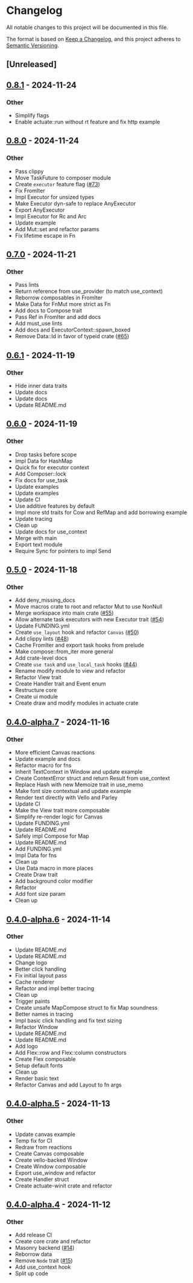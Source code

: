 # Changelog

All notable changes to this project will be documented in this file.

The format is based on [Keep a Changelog](https://keepachangelog.com/en/1.0.0/),
and this project adheres to [Semantic Versioning](https://semver.org/spec/v2.0.0.html).

## [Unreleased]

## [0.8.1](https://github.com/actuate-rs/actuate/compare/actuate-v0.8.0...actuate-v0.8.1) - 2024-11-24

### Other

- Simplify flags
- Enable actuate::run without rt feature and fix http example

## [0.8.0](https://github.com/actuate-rs/actuate/compare/actuate-v0.7.0...actuate-v0.8.0) - 2024-11-24

### Other

- Pass clippy
- Move TaskFuture to composer module
- Create `executor` feature flag ([#73](https://github.com/actuate-rs/actuate/pull/73))
- Fix FromIter
- Impl Executor for unsized types
- Make Executor dyn-safe to replace AnyExecutor
- Export AnyExecutor
- Impl Executor for Rc and Arc
- Update example
- Add Mut::set and refactor params
- Fix lifetime escape in Fn

## [0.7.0](https://github.com/actuate-rs/actuate/compare/actuate-v0.6.1...actuate-v0.7.0) - 2024-11-21

### Other

- Pass lints
- Return reference from use_provider (to match use_context)
- Reborrow composables in FromIter
- Make Data for FnMut more strict as Fn
- Add docs to Compose trait
- Pass Ref in FromIter and add docs
- Add must_use lints
- Add docs and ExecutorContext::spawn_boxed
- Remove Data::Id in favor of typeid crate ([#65](https://github.com/actuate-rs/actuate/pull/65))

## [0.6.1](https://github.com/actuate-rs/actuate/compare/actuate-v0.6.0...actuate-v0.6.1) - 2024-11-19

### Other

- Hide inner data traits
- Update docs
- Update docs
- Update README.md

## [0.6.0](https://github.com/actuate-rs/actuate/compare/actuate-v0.5.0...actuate-v0.6.0) - 2024-11-19

### Other

- Drop tasks before scope
- Impl Data for HashMap
- Quick fix for executor context
- Add Composer::lock
- Fix docs for use_task
- Update examples
- Update examples
- Update CI
- Use additive features by default
- Impl more std traits for Cow and RefMap and add borrowing example
- Update tracing
- Clean up
- Update docs for use_context
- Merge with main
- Export text module
- Require Sync for pointers to impl Send

## [0.5.0](https://github.com/actuate-rs/actuate/compare/actuate-v0.4.0...actuate-v0.5.0) - 2024-11-18

### Other

- Add deny_missing_docs
- Move macros crate to root and refactor Mut to use NonNull
- Merge workspace into main crate ([#55](https://github.com/actuate-rs/actuate/pull/55))
- Allow alternate task executors with new Executor trait ([#54](https://github.com/actuate-rs/actuate/pull/54))
- Update FUNDING.yml
- Create `use_layout` hook and refactor `Canvas` ([#50](https://github.com/actuate-rs/actuate/pull/50))
- Add clippy lints ([#48](https://github.com/actuate-rs/actuate/pull/48))
- Cache FromIter and export task hooks from prelude
- Make compose::from_iter more general
- Add crate-level docs
- Create `use task` and `use_local_task` hooks ([#44](https://github.com/actuate-rs/actuate/pull/44))
- Rename modify module to view and refactor
- Refactor View trait
- Create Handler trait and Event enum
- Restructure core
- Create ui module
- Create draw and modify modules in actuate crate

## [0.4.0-alpha.7](https://github.com/actuate-rs/actuate/compare/actuate-v0.4.0-alpha.6...actuate-v0.4.0-alpha.7) - 2024-11-16

### Other

- More efficient Canvas reactions
- Update example and docs
- Refactor macro for fns
- Inherit TextContext in Window and update example
- Create ContextError struct and return Result from use_context
- Replace Hash with new Memoize trait in use_memo
- Make font size contextual and update example
- Render text directly with Vello and Parley
- Update CI
- Make the View trait more composable
- Simplify re-render logic for Canvas
- Update FUNDING.yml
- Update README.md
- Safely impl Compose for Map<C>
- Update README.md
- Add FUNDING.yml
- Impl Data for fns
- Clean up
- Use Data macro in more places
- Create Draw trait
- Add background color modifier
- Refactor
- Add font size param
- Clean up

## [0.4.0-alpha.6](https://github.com/actuate-rs/actuate/compare/actuate-v0.4.0-alpha.5...actuate-v0.4.0-alpha.6) - 2024-11-14

### Other

- Update README.md
- Update README.md
- Change logo
- Better click handling
- Fix initial layout pass
- Cache renderer
- Refactor and impl better tracing
- Clean up
- Trigger paints
- Create unsafe MapCompose struct to fix Map soundness
- Better names in tracing
- Impl basic click handling and fix text sizing
- Refactor Window
- Update README.md
- Update README.md
- Add logo
- Add Flex::row and Flex::column constructors
- Create Flex composable
- Setup default fonts
- Clean up
- Render basic text
- Refactor Canvas and add Layout to fn args

## [0.4.0-alpha.5](https://github.com/actuate-rs/actuate/compare/actuate-v0.4.0-alpha.4...actuate-v0.4.0-alpha.5) - 2024-11-13

### Other

- Update canvas example
- Temp fix for CI
- Redraw from reactions
- Create Canvas composable
- Create vello-backed Window
- Create Window composable
- Export use_window and refactor
- Create Handler struct
- Create actuate-winit crate and refactor

## [0.4.0-alpha.4](https://github.com/actuate-rs/actuate/compare/actuate-v0.4.0-alpha.3...actuate-v0.4.0-alpha.4) - 2024-11-12

### Other

- Add release CI
- Create core crate and refactor
- Masonry backend ([#14](https://github.com/actuate-rs/actuate/pull/14))
- Reborrow data
- Remove `Node` trait ([#15](https://github.com/actuate-rs/actuate/pull/15))
- Add use_context hook
- Split up code
